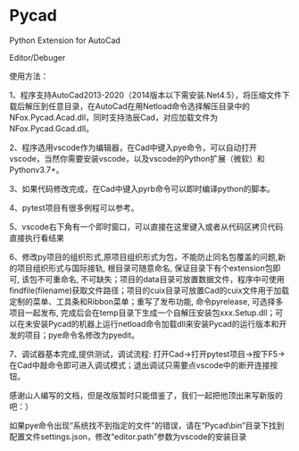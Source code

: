 ﻿# Pycad

Python Extension for AutoCad

Editor/Debuger

使用方法：

1、程序支持AutoCad2013-2020（2014版本以下需安装.Net4.5），将压缩文件下载后解压到任意目录，在AutoCad在用Netload命令选择解压目录中的NFox.Pycad.Acad.dll，同时支持浩辰Cad，对应加载文件为NFox.Pycad.Gcad.dll。

2、程序选用vscode作为编辑器，在Cad中键入pye命令，可以自动打开vscode，当然你需要安装vscode，以及vscode的Python扩展（微软）和Pythonv3.7+。

3、如果代码修改完成，在Cad中键入pyrb命令可以即时编译python的脚本。

4、pytest项目有很多例程可以参考。

5、vscode右下角有一个即时窗口，可以直接在这里键入或者从代码区拷贝代码直接执行看结果

6、修改py项目的组织形式,原项目组织形式为包，不能防止同名包覆盖的问题,新的项目组织形式与国际接轨, 根目录可随意命名, 保证目录下有个extension包即可, 该包不可重命名, 不可缺失；项目的data目录可放置数据文件，程序中可使用findfile(filename)获取文件路径；项目的cuix目录可放置Cad的cuix文件用于加载定制的菜单、工具条和Ribbon菜单；重写了发布功能, 命令pyrelease, 可选择多项目一起发布, 完成后会在temp目录下生成一个自解压安装包xxx.Setup.dll；可以在未安装Pycad的机器上运行netload命令加载dll来安装Pycad的运行版本和开发的项目；pye命令名修改为pyedit。

7、调试器基本完成,提供测试，调试流程: 打开Cad->打开pytest项目->按下F5->在Cad中敲命令即可进入调试模式；退出调试只需要点vscode中的断开连接按钮。

感谢山人编写的文档，但是改版暂时只能借鉴了，我们一起把他顶出来写新版的吧：）

如果pye命令出现“系统找不到指定的文件”的错误，请在“Pycad\bin”目录下找到配置文件settings.json，修改“editor.path”参数为vscode的安装目录
